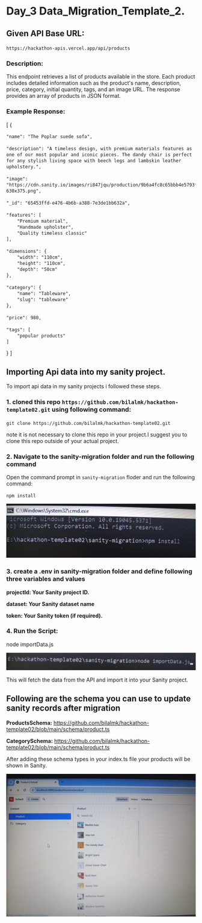 # Day_3  Data_Migration_Template_2.

## Given API Base URL:

``https://hackathon-apis.vercel.app/api/products``

### Description:

This endpoint retrieves a list of products available in the store. Each product includes detailed information such as the product's name, description, price, category, initial quantity, tags, and an image URL. The response provides an array of products in JSON format.

### Example Response:

[
  {

    "name": "The Poplar suede sofa",
    
    "description": "A timeless design, with premium materials features as one of our most popular and iconic pieces. The dandy chair is perfect for any stylish living space with beech legs and lambskin leather upholstery.",
    
    "image": "https://cdn.sanity.io/images/ri847jqu/production/9b6a4fc8c65bbb4e5793fb0e1116b510d73dc9e8-630x375.png",
    
    "_id": "65453ffd-e476-4b6b-a388-7e3de1bb632a",
    
    "features": [
        "Premium material",
        "Handmade upholster",
        "Quality timeless classic"
    ],
    
    "dimensions": {
        "width": "110cm",
        "height": "110cm",
        "depth": "50cm"
    },
    
    "category": {
        "name": "Tableware",
        "slug": "tableware"
    },
   
    "price": 980,
    
    "tags": [
        "popular products"    
    ] 
  }
]


## Importing Api data into my sanity project.

To import api data in my sanity projects i followed these steps.

### 1. cloned this repo ``https://github.com/bilalmk/hackathon-template02.git`` using following command:

 ``git clone https://github.com/bilalmk/hackathon-template02.git``

note it is not necessary to clone this repo in your project.I suggest you to clone
this repo outside of your actual project.

### 2. Navigate to the sanity-migration folder and run the following command

Open the command prompt in ``sanity-migration`` floder and run the following command:
 
 ``npm install``

![example](/images/example.jpg)

### 3. create a .env in sanity-migration folder and define following three variables and values

__projectId: Your Sanity project ID.__

__dataset: Your Sanity dataset name__

__token: Your Sanity token (if required).__

### 4. Run the Script:

node importData.js

![example](/images/example-2.jpg)

This will fetch the data from the API and import it into your Sanity project.

## Following are the schema you can use to update sanity records after migration

**ProductsSchema:**
https://github.com/bilalmk/hackathon-template02/blob/main/schema/product.ts

**CategorySchema:**
https://github.com/bilalmk/hackathon-template02/blob/main/schema/product.ts

After adding these schema types in your index.ts file your products will be shown in Sanity.

![productsInSanity](/images/sanity-products.jpg)